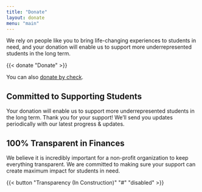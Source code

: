 ```yaml
---
title: "Donate"
layout: donate
menu: "main"
---
```


We rely on people like you to bring life-changing experiences to students in need, and your donation will enable us to support more underrepresented students in the long term.

{{< donate "Donate" >}}

You can also [donate by check](/donate/check).

## Committed to Supporting Students

Your donation will enable us to support more underrepresented students in the long term. Thank you for your support! We’ll send you updates periodically with our latest progress & updates.

## 100% Transparent in Finances

We believe it is incredibly important for a non-profit organization to keep everything transparent. We are committed to making sure your support can create maximum impact for students in need.

{{< button "Transparency (In Construction)" "#" "disabled" >}}
